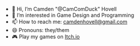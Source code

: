 - 👋 Hi, I’m Camden "@CamComDuck" Hovell
- 👀 I’m interested in Game Design and Programming
- 📫 How to reach me: camdenhovell@gmail.com
- 😄 Pronouns: they/them
- 🎮 Play my games on [Itch.io](https://cam-com.itch.io/)

<!---
CamComDuck/CamComDuck is a ✨ special ✨ repository because its `README.md` (this file) appears on your GitHub profile.
You can click the Preview link to take a look at your changes.
--->

